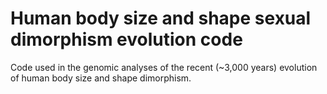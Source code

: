 # Human body size and shape sexual dimorphism evolution code
Code used in the genomic analyses of the recent (~3,000 years) evolution of human body size and shape dimorphism.
